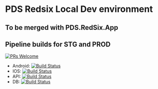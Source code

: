 # PDS Redsix Local Dev environment
## To be merged with PDS.RedSix.App
## Pipeline builds for STG and PROD
[![PRs Welcome](https://img.shields.io/badge/PRs-welcome-brightgreen.svg?style=flat-square)](http://makeapullrequest.com)
- Android: [![Build Status](https://dev.azure.com/pdsglobal/PDS/_apis/build/status/Android/Android.Phone%20(PRD)?branchName=PRD)](https://dev.azure.com/pdsglobal/PDS/_build/latest?definitionId=66&branchName=PRD)
- IOS: [![Build Status](https://dev.azure.com/pdsglobal/PDS/_apis/build/status/iOS/iOS.iPad%20(PRD)?branchName=PRD)](https://dev.azure.com/pdsglobal/PDS/_build/latest?definitionId=78&branchName=PRD)
- API: [![Build Status](https://dev.azure.com/pdsglobal/PDS/_apis/build/status/API/Java%20(PRD)?branchName=PRD)](https://dev.azure.com/pdsglobal/PDS/_build/latest?definitionId=59&branchName=PRD)
- DB: [![Build Status](https://dev.azure.com/pdsglobal/PDS/_apis/build/status/Database/RedSix%20Database%20(DEV)?branchName=DEV)](https://dev.azure.com/pdsglobal/PDS/_build/latest?definitionId=107&branchName=DEV)
